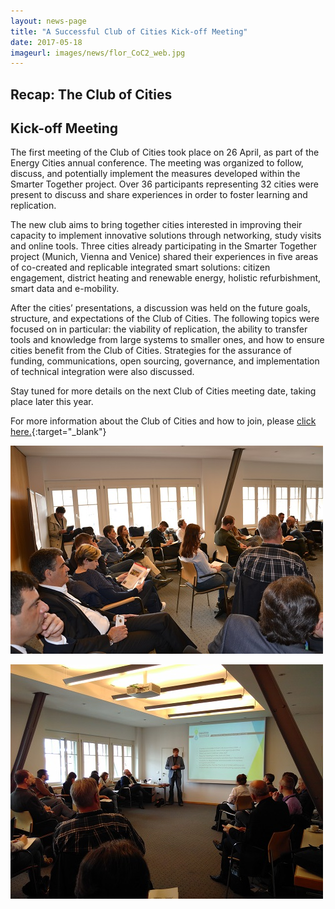 ```yaml
---
layout: news-page
title: "A Successful Club of Cities Kick-off Meeting"
date: 2017-05-18
imageurl: images/news/flor_CoC2_web.jpg
---
```


<div class="multiline">
<h2><span class="ornament-news">Recap: The Club of Cities</span></h2>
<h2><span class="ornament-news">Kick-off Meeting</span></h2>
</div>

The first meeting of the Club of Cities took place on 26 April, as part of the Energy Cities annual conference. The meeting was organized to follow, discuss, and potentially implement the measures developed within the Smarter Together project. Over 36 participants representing 32 cities were present to discuss and share experiences in order to foster learning and replication.

The new club aims to bring together cities interested in improving their capacity to implement innovative solutions through networking, study visits and online tools. Three cities already participating in the Smarter Together project (Munich, Vienna and Venice) shared their experiences in five areas of co-created and replicable integrated smart solutions: citizen engagement, district heating and renewable energy, holistic refurbishment, smart data and e-mobility.

After the cities’ presentations, a discussion was held on the future goals, structure, and expectations of the Club of Cities. The following topics were focused on in particular: the viability of replication, the ability to transfer tools and knowledge from large systems to smaller ones, and how to ensure cities benefit from the Club of Cities. Strategies for the assurance of funding, communications, open sourcing, governance, and implementation of technical integration were also discussed.

Stay tuned for more details on the next Club of Cities meeting date, taking place later this year.

For more information about the Club of Cities and how to join, please [click here.](http://smarter-together.eu/club-of-cities/about/){:target="_blank"}

![CoC1.jpg](/images/news/flor_CoC2_web.jpg)

![CoC2.jpg](/images/news/flor_CoCV_web.jpg)
